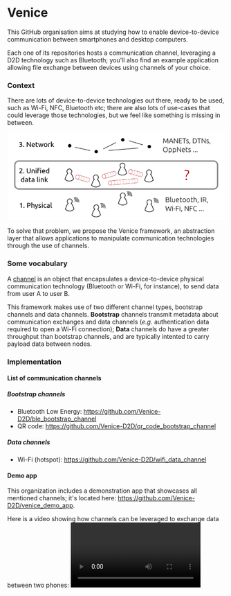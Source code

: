 # Venice

This GitHub organisation aims at studying how to enable device-to-device communication between smartphones and desktop computers.

Each one of its repositories hosts a communication channel, leveraging a D2D technology such as Bluetooth; you'll also find an example application allowing file exchange between devices using channels of your choice.


### Context

There are lots of device-to-device technologies out there, ready to be used, such as Wi-Fi, NFC, Bluetooth etc;
there are also lots of use-cases that could leverage those technologies, but we feel like something is missing in between.

![A link layer abstraction is missing between D2D tech and opportunistic networks.](https://raw.githubusercontent.com/Venice-D2D/.github/main/profile/img/missing_layer.png)

To solve that problem, we propose the Venice framework, an abstraction layer that allows applications to manipulate communication technologies
through the use of channels.


### Some vocabulary

A [channel](https://github.com/Venice-D2D/venice_core/blob/master/lib/channels/abstractions/channel.dart) is an object that encapsulates a device-to-device physical communication technology (Bluetooth or Wi-Fi, for instance), to
send data from user A to user B.

This framework makes use of two different channel types, bootstrap channels and data channels.
**Bootstrap** channels transmit metadata about communication exchanges and data channels (*e.g.* authentication data required to open a Wi-Fi connection);
**Data** channels do have a greater throughput than bootstrap channels, and are typically intented to carry payload data between nodes.


### Implementation

#### List of communication channels

##### Bootstrap channels

* Bluetooth Low Energy: https://github.com/Venice-D2D/ble_bootstrap_channel
* QR code: https://github.com/Venice-D2D/qr_code_bootstrap_channel

##### Data channels

* Wi-Fi (hotspot): https://github.com/Venice-D2D/wifi_data_channel

#### Demo app

This organization includes a demonstration app that showcases all mentioned channels; it's located here: https://github.com/Venice-D2D/venice_demo_app.

Here is a video showing how channels can be leveraged to exchange data between two phones:
![Venice D2D channels in action](https://raw.githubusercontent.com/Venice-D2D/.github/main/profile/video/demo.mp4)